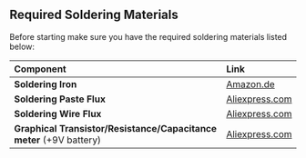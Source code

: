 ## Required Soldering Materials
Before starting make sure you have the required soldering materials listed below:

| Component |  Link | 
|:-------------|:------------------|
| **Soldering Iron**      | [Amazon.de](https://www.amazon.de/gp/product/B079ZN6Q2F)
| **Soldering Paste Flux**      | [Aliexpress.com](https://www.aliexpress.com/item/32864986454.html)
| **Soldering Wire Flux**      | [Aliexpress.com](https://www.aliexpress.com/item/32958719300.html)
| **Graphical Transistor/Resistance/Capacitance meter** (+9V battery)      | [Aliexpress.com](https://www.aliexpress.com/item/32797743484.html)